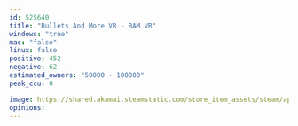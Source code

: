 ```yaml
---
id: 525640
title: "Bullets And More VR - BAM VR"
windows: "true"
mac: "false"
linux: false
positive: 452
negative: 62
estimated_owners: "50000 - 100000"
peak_ccu: 0

image: https://shared.akamai.steamstatic.com/store_item_assets/steam/apps/525640/header.jpg?t=1550451026
opinions:
---
```


